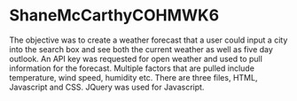 # ShaneMcCarthyCOHMWK6
The objective was to create a weather forecast that a user could input a city into the search box and see both the current weather as well as five day outlook. An API key was requested for open weather and used to pull information for the forecast. Multiple factors that are pulled include temperature, wind speed, humidity etc. There are three files, HTML, Javascript and CSS. JQuery was used for Javascript. 

